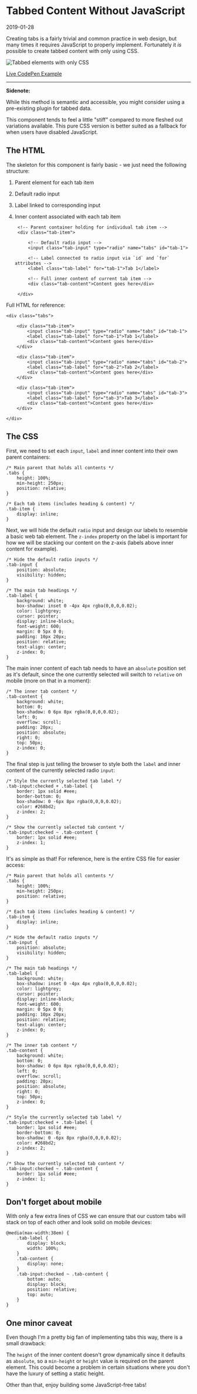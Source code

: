 # Tabbed Content Without JavaScript

2019-01-28

Creating tabs is a fairly trivial and common practice in web design, but many times it requires JavaScript to properly implement. Fortunately it *is* possible to create tabbed content with only using CSS.

![Tabbed elements with only CSS](/public/images/tabbed-content.png)

[Live CodePen Example](https://codepen.io/bradleytaunt/pen/abjmayw)

---

<div class="message">
<p><strong>Sidenote:</strong></p>
<p>While this method is semantic and accessible, you might consider using a pre-existing plugin for tabbed data.</p> 
<p>This component tends to feel a little "stiff" compared to more fleshed out variations available. This pure CSS version is better suited as a fallback for when users have disabled JavaScript.</p>
</div>

## The HTML

The skeleton for this component is fairly basic - we just need the following structure:

1. Parent element for each tab item
2. Default radio input
3. Label linked to corresponding input
4. Inner content associated with each tab item


    <!-- Simple main container for all elements -->
    <div class="tabs">
    
        <!-- Parent container holding for individual tab item -->
        <div class="tab-item">
    
            <!-- Default radio input -->
            <input class="tab-input" type="radio" name="tabs" id="tab-1">
    
            <!-- Label connected to radio input via `id` and `for` attributes -->
            <label class="tab-label" for="tab-1">Tab 1</label>
    
            <!-- Full inner content of current tab item -->
            <div class="tab-content">Content goes here</div>
    
        </div>
    
    </div>


Full HTML for reference:


    <div class="tabs">
    
        <div class="tab-item">
            <input class="tab-input" type="radio" name="tabs" id="tab-1">
            <label class="tab-label" for="tab-1">Tab 1</label>
            <div class="tab-content">Content goes here</div>
        </div>
    
        <div class="tab-item">
            <input class="tab-input" type="radio" name="tabs" id="tab-2">
            <label class="tab-label" for="tab-2">Tab 2</label>
            <div class="tab-content">Content goes here</div>
        </div>
    
        <div class="tab-item">
            <input class="tab-input" type="radio" name="tabs" id="tab-3">
            <label class="tab-label" for="tab-3">Tab 3</label>
            <div class="tab-content">Content goes here</div>
        </div>
    
    </div>


## The CSS

First, we need to set each `input`, `label` and inner content into their own parent containers:


    /* Main parent that holds all contents */
    .tabs {
        height: 100%;
        min-height: 250px;
        position: relative;
    }
    
    /* Each tab items (includes heading & content) */
    .tab-item {
        display: inline;
    }


Next, we will hide the default `radio` input and design our labels to resemble a basic web tab element. The `z-index` property on the label is important for how we will be stacking our content on the z-axis (labels above inner content for example).


    /* Hide the default radio inputs */
    .tab-input {
        position: absolute;
        visibility: hidden;
    }
    
    /* The main tab headings */
    .tab-label {
        background: white;
        box-shadow: inset 0 -4px 4px rgba(0,0,0,0.02);
        color: lightgrey;
        cursor: pointer;
        display: inline-block;
        font-weight: 600;
        margin: 0 5px 0 0;
        padding: 10px 20px;
        position: relative;
        text-align: center;
        z-index: 0;
    }


The main inner content of each tab needs to have an `absolute` position set as it's default, since the one currently selected will switch to `relative` on mobile (more on that in a moment):


    /* The inner tab content */
    .tab-content {
        background: white;
        bottom: 0;
        box-shadow: 0 6px 8px rgba(0,0,0,0.02);
        left: 0;
        overflow: scroll;
        padding: 20px;
        position: absolute;
        right: 0;
        top: 50px;
        z-index: 0;
    }


The final step is just telling the browser to style both the `label` and inner content of the currently selected radio `input`:


    /* Style the currently selected tab label */
    .tab-input:checked + .tab-label {
        border: 1px solid #eee;
        border-bottom: 0;
        box-shadow: 0 -6px 8px rgba(0,0,0,0.02);
        color: #268bd2;
        z-index: 2;
    }
    
    /* Show the currently selected tab content */
    .tab-input:checked ~ .tab-content {
        border: 1px solid #eee;
        z-index: 1;
    }


It's as simple as that! For reference, here is the entire CSS file for easier access:


    /* Main parent that holds all contents */
    .tabs {
        height: 100%;
        min-height: 250px;
        position: relative;
    }
    
    /* Each tab items (includes heading & content) */
    .tab-item {
        display: inline;
    }
    
    /* Hide the default radio inputs */
    .tab-input {
        position: absolute;
        visibility: hidden;
    }
    
    /* The main tab headings */
    .tab-label {
        background: white;
        box-shadow: inset 0 -4px 4px rgba(0,0,0,0.02);
        color: lightgrey;
        cursor: pointer;
        display: inline-block;
        font-weight: 600;
        margin: 0 5px 0 0;
        padding: 10px 20px;
        position: relative;
        text-align: center;
        z-index: 0;
    }
    
    /* The inner tab content */
    .tab-content {
        background: white;
        bottom: 0;
        box-shadow: 0 6px 8px rgba(0,0,0,0.02);
        left: 0;
        overflow: scroll;
        padding: 20px;
        position: absolute;
        right: 0;
        top: 50px;
        z-index: 0;
    }
    
    /* Style the currently selected tab label */
    .tab-input:checked + .tab-label {
        border: 1px solid #eee;
        border-bottom: 0;
        box-shadow: 0 -6px 8px rgba(0,0,0,0.02);
        color: #268bd2;
        z-index: 2;
    }
    
    /* Show the currently selected tab content */
    .tab-input:checked ~ .tab-content {
        border: 1px solid #eee;
        z-index: 1;
    }


## Don't forget about mobile

With only a few extra lines of CSS we can ensure that our custom tabs will stack on top of each other and look solid on mobile devices:


    @media(max-width:38em) {
        .tab-label {
            display: block;
            width: 100%;
        }
        .tab-content {
            display: none;
        }
        .tab-input:checked ~ .tab-content {
            bottom: auto;
            display: block;
            position: relative;
            top: auto;
        }
    }


## One minor caveat

Even though I'm a pretty big fan of implementing tabs this way, there is a small drawback:

The `height` of the inner content doesn't grow dynamically since it defaults as `absolute`, so a `min-height` or `height` value is required on the parent element. This could become a problem in certain situations where you don't have the luxury of setting a static height.

Other than that, enjoy building some JavaScript-free tabs!
